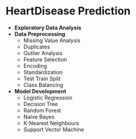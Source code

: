 # HeartDisease Prediction

* **Exploratory Data Analysis**
* **Data Preprocessing**
    * Missing Value Analysis
    * Duplicates
    * Outlier Analysis
    * Feature Selection
    * Encoding
    * Standardization
    * Test Train Split
    * Class Balancing
* **Model Development**
    * Logistic Regression
    * Decision Tree
    * Random Forest
    * Naive Bayes
    * K-Nearest Neighbours
    * Support Vector Machine
